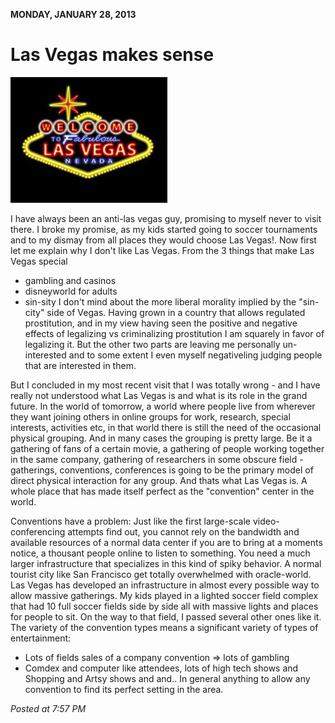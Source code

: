 **MONDAY, JANUARY 28, 2013**

Las Vegas makes sense
=================

![Alt text](images/vegas.jpe)

I have always been an anti-las vegas guy, promising to myself never to visit there.
I broke my promise, as my kids started going to soccer tournaments and to my dismay from all places they would choose Las Vegas!.
Now first let me explain why I don't like Las Vegas.
From the 3 things that make Las Vegas special
 - gambling and casinos
 - disneyworld for adults
 - sin-sity
 I don't mind about the more liberal morality implied by the "sin-city" side of Vegas. Having grown in a country that allows regulated prostitution, and in my view having seen the positive and negative effects of legalizing vs criminalizing prostitution I am squarely in favor of legalizing it.
But the other two parts are leaving me personally un-interested and to some extent I even myself negativeling judging people that are interested in them.

But I concluded in my most recent visit that I was totally wrong - and I have really not understood what Las Vegas is and what is its role in the grand future.
In the world of tomorrow, a world where people live from wherever they want joining others in online groups for work, research, special interests, activities etc, in that world there is still the need of the occasional physical grouping. And in many cases the grouping is pretty large. Be it a gathering of fans of a certain movie, a gathering of people working together in the same company, gathering of researchers in some obscure field - gatherings, conventions, conferences is going to be the primary model of direct physical interaction for any group. And thats what Las Vegas is. A whole place that has made itself perfect as the "convention" center in the world.

Conventions have a problem: Just like the first large-scale video-conferencing attempts find out, you cannot rely on the bandwidth and available resources of a normal data center if you are to bring at a moments notice, a thousant people online to listen to something. You need a much larger infrastructure that specializes in this kind of spiky behavior. A normal tourist city like San Francisco get totally overwhelmed with oracle-world. Las Vegas has developed an infrastructure in almost every possible way to allow massive gatherings.
My kids played in a lighted soccer field complex that had 10 full soccer fields side by side all with massive lights and places for people to sit. On the way to that field, I passed several other ones like it. The variety of the convention types means a significant variety of types of entertainment:
 - Lots of fields sales of a company convention => lots of gambling
 - Comdex and computer like attendees, lots of high tech shows
and Shopping and Artsy shows and and.. In general anything to allow any convention to find its perfect setting in the area.

_Posted at 7:57 PM_
